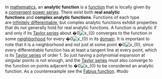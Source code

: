 In [mathematics](https://en.wikipedia.org/wiki/Mathematics "Mathematics"), an **analytic function** is a [function](https://en.wikipedia.org/wiki/Function_(mathematics) "Function (mathematics)") that is locally given by a [convergent](https://en.wikipedia.org/wiki/Convergent_series "Convergent series") [power series](https://en.wikipedia.org/wiki/Power_series "Power series"). There exist both **real analytic functions** and **complex analytic functions**. Functions of each type are [infinitely differentiable](https://en.wikipedia.org/wiki/Smooth_function "Smooth function"), but complex analytic functions exhibit properties that do not generally hold for real analytic functions. A function is analytic if and only if its [Taylor series](https://en.wikipedia.org/wiki/Taylor_series "Taylor series") about �0![x_{0}](https://wikimedia.org/api/rest_v1/media/math/render/svg/86f21d0e31751534cd6584264ecf864a6aa792cf) converges to the function in some [neighborhood](https://en.wikipedia.org/wiki/Neighborhood_(topology) "Neighborhood (topology)") for every �0![x_{0}](https://wikimedia.org/api/rest_v1/media/math/render/svg/86f21d0e31751534cd6584264ecf864a6aa792cf) in its [domain](https://en.wikipedia.org/wiki/Domain_of_a_function "Domain of a function"). It is important to note that it is a neighborhood and not just at some point �0![x_{0}](https://wikimedia.org/api/rest_v1/media/math/render/svg/86f21d0e31751534cd6584264ecf864a6aa792cf), since every differentiable function has at least a tangent line at every point, which is its [Taylor series](https://en.wikipedia.org/wiki/Taylor_series "Taylor series") of order 1. So just having a polynomial expansion at singular points is not enough, and the [Taylor series](https://en.wikipedia.org/wiki/Taylor_series) must also converge to the function on points adjacent to �0![x_{0}](https://wikimedia.org/api/rest_v1/media/math/render/svg/86f21d0e31751534cd6584264ecf864a6aa792cf) to be considered an analytic function. As a counterexample see the [Fabius function](https://en.wikipedia.org/wiki/Fabius_function "Fabius function").
#todo